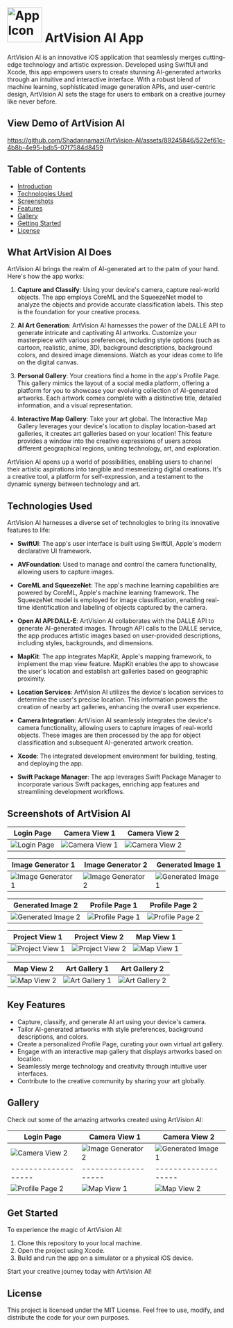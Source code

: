 # <img src="screenshots/AppIcon.png" alt="App Icon" width="80" height="80"> ArtVision AI App




ArtVision AI is an innovative iOS application that seamlessly merges cutting-edge technology and artistic expression. Developed using SwiftUI and Xcode, this app empowers users to create stunning AI-generated artworks through an intuitive and interactive interface. With a robust blend of machine learning, sophisticated image generation APIs, and user-centric design, ArtVision AI sets the stage for users to embark on a creative journey like never before.

## View Demo of ArtVision AI




https://github.com/Shadannamazi/ArtVision-AI/assets/89245846/522ef61c-4b8b-4e95-bdb5-07f7584d8459





## Table of Contents
- [Introduction](#what-artvision-ai-does)
- [Technologies Used](#technologies-used)
- [Screenshots](#screenshots-of-artvision-ai)
- [Features](#key-features)
- [Gallery](#gallery)
- [Getting Started](#Get-Started)
- [License](#license)

## What ArtVision AI Does

ArtVision AI brings the realm of AI-generated art to the palm of your hand. Here's how the app works:

1. **Capture and Classify**: Using your device's camera, capture real-world objects. The app employs CoreML and the SqueezeNet model to analyze the objects and provide accurate classification labels. This step is the foundation for your creative process.

2. **AI Art Generation**: ArtVision AI harnesses the power of the DALLE API to generate intricate and captivating AI artworks. Customize your masterpiece with various preferences, including style options (such as cartoon, realistic, anime, 3D), background descriptions, background colors, and desired image dimensions. Watch as your ideas come to life on the digital canvas.

3. **Personal Gallery**: Your creations find a home in the app's Profile Page. This gallery mimics the layout of a social media platform, offering a platform for you to showcase your evolving collection of AI-generated artworks. Each artwork comes complete with a distinctive title, detailed information, and a visual representation.

4. **Interactive Map Gallery**: Take your art global. The Interactive Map Gallery leverages your device's location to display location-based art galleries, it creates art galleries based on your location! This feature provides a window into the creative expressions of users across different geographical regions, uniting technology, art, and exploration.

ArtVision AI opens up a world of possibilities, enabling users to channel their artistic aspirations into tangible and mesmerizing digital creations. It's a creative tool, a platform for self-expression, and a testament to the dynamic synergy between technology and art.

## Technologies Used

ArtVision AI harnesses a diverse set of technologies to bring its innovative features to life:

* **SwiftUI**: The app's user interface is built using SwiftUI, Apple's modern declarative UI framework.
  
* **AVFoundation**: Used to manage and control the camera functionality, allowing users to capture images.
  
* **CoreML and SqueezeNet**: The app's machine learning capabilities are powered by CoreML, Apple's machine learning framework. The SqueezeNet model is employed for image classification, enabling real-time identification and labeling of objects captured by the camera.
  
* **Open AI API:DALL-E**: ArtVision AI collaborates with the DALLE API to generate AI-generated images. Through API calls to the DALLE service, the app produces artistic images based on user-provided descriptions, including styles, backgrounds, and dimensions.
  
* **MapKit**: The app integrates MapKit, Apple's mapping framework, to implement the map view feature. MapKit enables the app to showcase the user's location and establish art galleries based on geographic proximity.
  
* **Location Services**: ArtVision AI utilizes the device's location services to determine the user's precise location. This information powers the creation of nearby art galleries, enhancing the overall user experience.
  
* **Camera Integration**: ArtVision AI seamlessly integrates the device's camera functionality, allowing users to capture images of real-world objects. These images are then processed by the app for object classification and subsequent AI-generated artwork creation.
  
* **Xcode**: The integrated development environment for building, testing, and deploying the app.
  
* **Swift Package Manager**: The app leverages Swift Package Manager to incorporate various Swift packages, enriching app features and streamlining development workflows.

## Screenshots of ArtVision AI

| Login Page | Camera View 1 | Camera View 2 |
|------------|---------------|---------------|
| ![Login Page](screenshots/login.PNG) | ![Camera View 1](screenshots/camerapic1.PNG) | ![Camera View 2](screenshots/camerapic2.PNG) |

| Image Generator 1 | Image Generator 2 | Generated Image 1 |
|-------------------|-------------------|-------------------|
| ![Image Generator 1](screenshots/im2.PNG) | ![Image Generator 2](screenshots/im1.PNG) | ![Generated Image 1](screenshots/generated1.PNG) |

| Generated Image 2 | Profile Page 1 | Profile Page 2 |
|-------------------|-----------------|-----------------|
| ![Generated Image 2](screenshots/generated2.PNG) | ![Profile Page 1](screenshots/profile1.PNG) | ![Profile Page 2](screenshots/profile2.PNG) |

| Project View 1 | Project View 2 | Map View 1 |
|-----------------|-----------------|------------|
| ![Project View 1](screenshots/project3.PNG) | ![Project View 2](screenshots/project2.PNG) | ![Map View 1](screenshots/map4.PNG) |

| Map View 2 | Art Gallery 1 | Art Gallery 2 |
|------------|---------------|---------------|
| ![Map View 2](screenshots/map3.PNG) | ![Art Gallery 1](screenshots/artgallery1.PNG) | ![Art Gallery 2](screenshots/artgallery2.PNG) |


## Key Features

- Capture, classify, and generate AI art using your device's camera.
- Tailor AI-generated artworks with style preferences, background descriptions, and colors.
- Create a personalized Profile Page, curating your own virtual art gallery.
- Engage with an interactive map gallery that displays artworks based on location.
- Seamlessly merge technology and creativity through intuitive user interfaces.
- Contribute to the creative community by sharing your art globally.


  
## Gallery
Check out some of the amazing artworks created using ArtVision AI:


| Login Page | Camera View 1 | Camera View 2 |
|------------|---------------|---------------|
| ![Camera View 2](screenshots/camerapic2.PNG) | ![Image Generator 2](screenshots/im1.PNG) | ![Generated Image 1](screenshots/generated1.PNG) |
|-------------------|-------------------|-------------------|
| ![Profile Page 2](screenshots/profile2.PNG) | ![Map View 1](screenshots/map4.PNG) | ![Map View 2](screenshots/map3.PNG) |




## Get Started

To experience the magic of ArtVision AI:

1. Clone this repository to your local machine.
2. Open the project using Xcode.
3. Build and run the app on a simulator or a physical iOS device.

Start your creative journey today with ArtVision AI!

## License
This project is licensed under the MIT License. Feel free to use, modify, and distribute the code for your own purposes.

